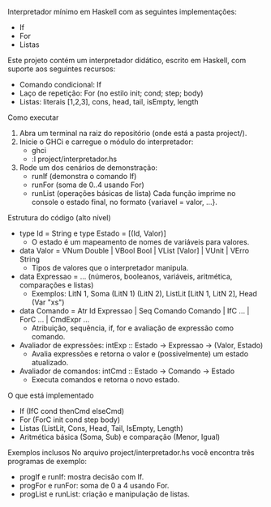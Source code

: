 Interpretador mínimo em Haskell com as seguintes implementações:
* If
* For
* Listas

Este projeto contém um interpretador didático, escrito em Haskell, com suporte aos seguintes recursos:

- Comando condicional: If
- Laço de repetição: For (no estilo init; cond; step; body)
- Listas: literais [1,2,3], cons, head, tail, isEmpty, length

Como executar

1. Abra um terminal na raiz do repositório (onde está a pasta project/).
2. Inicie o GHCi e carregue o módulo do interpretador:
   - ghci
   - :l project/interpretador.hs
3. Rode um dos cenários de demonstração:
   - runIf (demonstra o comando If)
   - runFor (soma de 0..4 usando For)
   - runList (operações básicas de lista)
     Cada função imprime no console o estado final, no formato {variavel = valor, ...}.

Estrutura do código (alto nível)

- type Id = String e type Estado = [(Id, Valor)]
  - O estado é um mapeamento de nomes de variáveis para valores.
- data Valor = VNum Double | VBool Bool | VList [Valor] | VUnit | VErro String
  - Tipos de valores que o interpretador manipula.
- data Expressao = ... (números, booleanos, variáveis, aritmética, comparações e listas)
  - Exemplos: LitN 1, Soma (LitN 1) (LitN 2), ListLit [LitN 1, LitN 2], Head (Var "xs")
- data Comando = Atr Id Expressao | Seq Comando Comando | IfC ... | ForC ... | CmdExpr ...
  - Atribuição, sequência, if, for e avaliação de expressão como comando.
- Avaliador de expressões: intExp :: Estado -> Expressao -> (Valor, Estado)
  - Avalia expressões e retorna o valor e (possivelmente) um estado atualizado.
- Avaliador de comandos: intCmd :: Estado -> Comando -> Estado
  - Executa comandos e retorna o novo estado.

O que está implementado

- If (IfC cond thenCmd elseCmd)
- For (ForC init cond step body)
- Listas (ListLit, Cons, Head, Tail, IsEmpty, Length)
- Aritmética básica (Soma, Sub) e comparação (Menor, Igual)

Exemplos inclusos
No arquivo project/interpretador.hs você encontra três programas de exemplo:

- progIf e runIf: mostra decisão com If.
- progFor e runFor: soma de 0 a 4 usando For.
- progList e runList: criação e manipulação de listas.